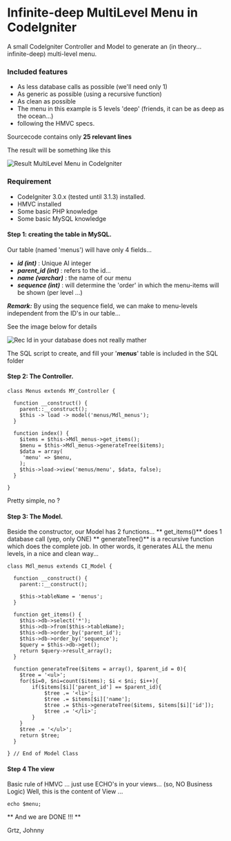 # Infinite-deep MultiLevel Menu in CodeIgniter

A small CodeIgniter Controller and Model to generate an (in theory... infinite-deep) multi-level menu.

### Included features ###
* As less database calls as possible (we'll need only 1)
* As generic as possible (using a recursive function)
* As clean as possible
* The menu in this example is 5 levels 'deep' (friends, it can be as deep as the ocean...)
* following the HMVC specs.

Sourcecode contains only **25 relevant lines**



The result will be something like this

![Result MultiLevel Menu in CodeIgniter](http://www.driesen.eu/insiderclub/multilevelmenu/multilevel01.png)

### Requirement ###

* CodeIgniter 3.0.x (tested until 3.1.3) installed.
* HMVC installed
* Some basic PHP knowledge
* Some basic MySQL knowledge


#### Step 1: creating the table in MySQL. ####

Our table (named 'menus') will have only 4 fields...

* ***id (int)*** : Unique AI integer
* ***parent_id (int)*** : refers to the id...
* ***name (varchar)*** : the name of our menu
* ***sequence (int)*** : will determine the 'order' in which the menu-items will be shown (per level ...)

***Remark:***
By using the sequence field, we can make to menu-levels independent from the ID's in our table...

See the image below for details


![Rec Id in your database does not really mather](http://www.driesen.eu/insiderclub/multilevelmenu/multilevel02.png)



The SQL script to create, and fill your '***menus***' table is included in the SQL folder


#### Step 2: The Controller. ####

```
class Menus extends MY_Controller {

  function __construct() {
    parent::__construct();
    $this -> load -> model('menus/Mdl_menus');
  }

  function index() {
    $items = $this->Mdl_menus->get_items();
    $menu = $this->Mdl_menus->generateTree($items);
    $data = array(
     'menu' => $menu,
    );
    $this->load->view('menus/menu', $data, false);
  }

}
```

Pretty simple, no ?

#### Step 3: The Model. ####
Beside the constructor, our Model has 2 functions...
** get_items()**  does 1 database call (yep, only ONE)
** generateTree()**  is a recursive function which does the complete job.
In other words, it generates ALL the menu levels, in a nice and clean way...

```
class Mdl_menus extends CI_Model {

  function __construct() {
    parent::__construct();

    $this->tableName = 'menus';
  }

  function get_items() {
    $this->db->select('*');
    $this->db->from($this->tableName);
    $this->db->order_by('parent_id');
    $this->db->order_by('sequence');
    $query = $this->db->get();
    return $query->result_array();
  }

  function generateTree($items = array(), $parent_id = 0){
    $tree = '<ul>';
    for($i=0, $ni=count($items); $i < $ni; $i++){
    	if($items[$i]['parent_id'] == $parent_id){
    		$tree .= '<li>';
    		$tree .= $items[$i]['name'];
    		$tree .= $this->generateTree($items, $items[$i]['id']);
    		$tree .= '</li>';
    	}
    }
    $tree .= '</ul>';
    return $tree;
  }

} // End of Model Class
```


#### Step 4 The view ####
Basic rule of HMVC ... just use ECHO's in your views... (so, NO Business Logic)
Well, this is the content of View ...
```
echo $menu;
```

** And we are DONE !!! **

Grtz,
Johnny
